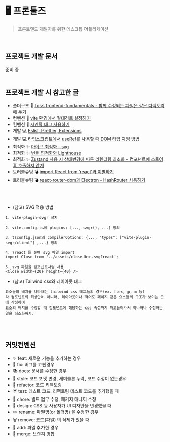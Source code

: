 # 🖥️ 프론툴즈

> 프론트엔드 개발자를 위한 데스크톱 어플리케이션

<br />

## 프로젝트 개발 문서

준비 중
<br /><br />

## 프로젝트 개발 시 참고한 글

- 폴더구조     📂 [Toss frontend-fundamentals - 함께 수정되는 파일은 같은 디렉토리에 두기](https://frontend-fundamentals.com/code/examples/code-directory.html)
- 컨벤션       📌 [vite 환경에서 절대경로 설정하기](https://velog.io/@hunmok1027/vite-%EC%97%90%EC%84%9C-%EC%A0%88%EB%8C%80%EA%B2%BD%EB%A1%9C-%EC%84%A4%EC%A0%95%ED%95%98%EA%B8%B0)
- 컨벤션       📌 [시멘틱 태그 사용하기](https://seo.tbwakorea.com/blog/what-is-semantic-tag/)
- 개발         💻 [Eslist, Prettier, Extensions](https://monamigoon.tistory.com/entry/Project-%ED%94%84%EB%A1%A0%ED%8A%B8%EC%97%94%EB%93%9C-%ED%98%91%EC%97%85%EC%9D%84-%EC%9C%84%ED%95%9C-%EA%B0%80%EC%9D%B4%EB%93%9C-%EC%9E%91%EC%84%B1)
- 개발         💻 [타입스크립트에서 useRef를 사용할 때 DOM 타입 지정 방법](https://zindex.tistory.com/241)
- 최적화       ✨ [아이콘 최적화 - svg](https://yozm.wishket.com/magazine/detail/2252/)
- 최적화       ✨ [번들 최적화와 Lighthouse](https://east-star.tistory.com/36)
- 최적화       ✨ [Zustand 사용 시 상태변경에 따른 리렌더링 최소화 - 컴포넌트에 스토어 훅 호출하지 않기](https://www.heropy.dev/p/n74Tgc)
- 트러블슈팅   💣 [import React from 'react'와 이별하기](https://summermong.tistory.com/504)
- 트러블슈팅   💣 [react-router-dom과 Electron - HashRouter 사용하기](https://code-nen.tistory.com/125)


<br /><br />

- (참고) SVG 적용 방법
```
1. vite-plugin-svgr 설치

2. vite.config.ts에 plugins: [..., svgr(), ...] 정의

3. tsconfig.json의 compilerOptions: {..., "types": ["vite-plugin-svgr/client"] ,...} 정의

4. ?react 를 붙여 svg 파일 import
import Close from '../assets/close-btn.svg?react';

5. svg 파일을 컴포넌트처럼 사용
<Close width={20} height={40} />
```

- (참고) Tailwind css와 레이아웃 태그
```
요소들의 배치를 나타내는 tailwind css 태그들의 경우(ex. flex, p, m 등)
각 컴포넌트의 최상단이 아니라, 레이아웃이나 적어도 페이지 같은 요소들의 구조가 보이는 곳에 작성하여
요소의 배치를 수정할 때 컴포넌트에 해당하는 css 속성까지 파고들어가서 하나하나 수정하는 일을 최소화하자.
```

<br /><br />


## 커밋컨벤션

- ✨ feat: 새로운 기능을 추가하는 경우
- 🐞 fix: 버그를 고친경우
- 📚 docs: 문서를 수정한 경우
- 📝 style: 코드 포맷 변경, 세미콜론 누락, 코드 수정이 없는경우
- 🔨 refactor: 코드 리펙토링
- ☔ test: 테스트 코드. 리펙토링 테스트 코드를 추가했을 때
- 🧹 chore: 빌드 업무 수정, 패키지 매니저 수정
- 💄 design: CSS 등 사용자가 UI 디자인을 변경했을 때
- ✏️ rename: 파일명(or 폴더명) 을 수정한 경우
- 🗑️ remove: 코드(파일) 의 삭제가 있을 때
- 🌱 add: 파일 추가한 경우
- 🔀 merge: 브랜치 병합
  <br /><br />
